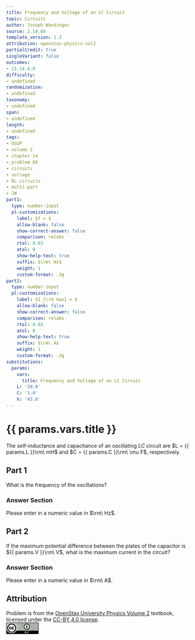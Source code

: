 ```yaml
---
title: Frequency and Voltage of an LC Circuit
topic: Circuits
author: Joseph Wandinger
source: 2.14.66
template_version: 1.3
attribution: openstax-physics-vol2
partialCredit: true
singleVariant: false
outcomes:
- 21.14.4.0
difficulty:
- undefined
randomization:
- undefined
taxonomy:
- undefined
span:
- undefined
length:
- undefined
tags:
- OSUP
- volume 2
- chapter 14
- problem 66
- circuits
- voltage
- RL circuits
- multi-part
- JW
part1:
  type: number-input
  pl-customizations:
    label: $f = $
    allow-blank: false
    show-correct-answer: false
    comparison: relabs
    rtol: 0.03
    atol: 0
    show-help-text: true
    suffix: $\rm\ Hz$
    weight: 1
    custom-format: .3g
part2:
  type: number-input
  pl-customizations:
    label: $I_{\rm max} = $
    allow-blank: false
    show-correct-answer: false
    comparison: relabs
    rtol: 0.03
    atol: 0
    show-help-text: true
    suffix: $\rm\ A$
    weight: 1
    custom-format: .3g
substitutions:
  params:
    vars:
      title: Frequency and Voltage of an LC Circuit
    L: '20.0'
    C: '1.0'
    V: '43.0'
---
```

# {{ params.vars.title }}
The self-inductance and capacitance of an oscillating $LC$ circuit are $L = {{ params.L }}\rm\ mH$ and $C = {{ params.C }}\rm\ \mu F$, respectively.

## Part 1

What is the frequency of the oscillations?

### Answer Section

Please enter in a numeric value in $\rm\ Hz$.

## Part 2

If the maximum potential difference between the plates of the capacitor is ${{ params.V }}\rm\ V$, what is the maximum current in the circuit?

### Answer Section

Please enter in a numeric value in $\rm\ A$.

## Attribution

Problem is from the [OpenStax University Physics Volume 2](https://openstax.org/details/books/university-physics-volume-2) textbook, licensed under the [CC-BY 4.0 license](https://creativecommons.org/licenses/by/4.0/).<br>![Image representing the Creative Commons 4.0 BY license.](https://raw.githubusercontent.com/firasm/bits/master/by.png)